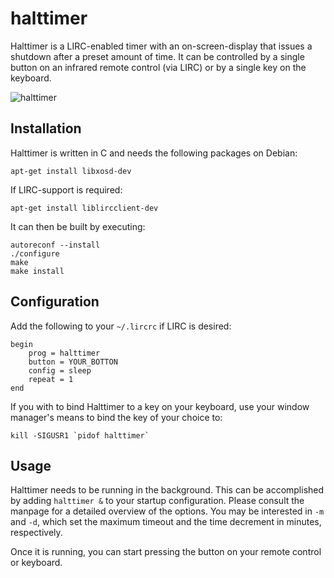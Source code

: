 # halttimer

Halttimer is a LIRC-enabled timer with an on-screen-display that issues
a shutdown after a preset amount of time. It can be controlled by a single
button on an infrared remote control (via LIRC) or by a single key on the
keyboard.

![halttimer](http://static.0x0b.de/misc/halttimer.png)

## Installation

Halttimer is written in C and needs the following packages on Debian:

    apt-get install libxosd-dev

If LIRC-support is required:

    apt-get install liblircclient-dev

It can then be built by executing:

    autoreconf --install
    ./configure
    make
    make install

## Configuration

Add the following to your `~/.lircrc` if LIRC is desired:

    begin
        prog = halttimer
        button = YOUR_BOTTON
        config = sleep
        repeat = 1
    end

If you with to bind Halttimer to a key on your keyboard, use
your window manager's means to bind the key of your choice to:

    kill -SIGUSR1 `pidof halttimer`

## Usage

Halttimer needs to be running in the background. This can be accomplished
by adding `halttimer &` to your startup configuration. Please consult
the manpage for a detailed overview of the options. You may be interested
in `-m` and `-d`, which set the maximum timeout and the time decrement in
minutes, respectively.

Once it is running, you can start pressing the button on your remote control
or keyboard.
